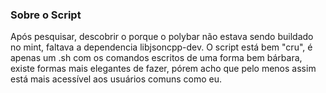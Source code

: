 ### Sobre o Script
Após pesquisar, descobrir o porque o polybar não estava sendo buildado no mint, faltava a dependencia libjsoncpp-dev. 
O script está bem "cru", é apenas um .sh com os comandos escritos de uma forma bem bárbara, existe formas mais elegantes de fazer, pórem acho que pelo menos assim está mais acessível aos usuários comuns como eu.
